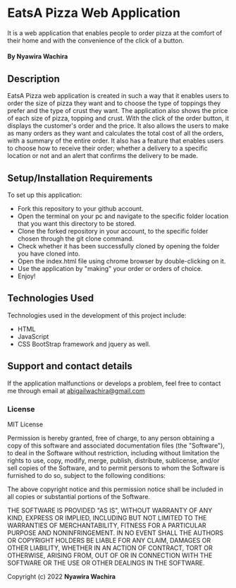 # EatsA Pizza Web Application
#### 
It is a web application that enables people to order pizza at the comfort of their home and with the convenience of the click of a button.
#### By **Nyawira Wachira**
## Description
EatsA Pizza web application is created in such a way that it enables users to order the size of pizza they want and to choose the type of toppings they prefer and the type of crust they want. The application also shows the price of each size of pizza, topping and crust. With the click of the order button,
it displays the customer's order and the price. It also allows the users to make as many orders as they want and calculates the total cost of all the
orders, with a summary of the entire order. It also has a feature that enables users to choose how to receive their order; whether a delivery to 
a specific location or not and an alert that confirms the delivery to be made.
## Setup/Installation Requirements
To set up this application:
* Fork this repository to your github account.
* Open the terminal on your pc and navigate to the specific folder location that you want this directory to be stored.
* Clone the forked repository in your account, to the specific folder chosen through the git clone command.
* Check whether it has been successfully cloned by opening the folder you have cloned into.
* Open the index.html file using chrome browser by double-clicking on it.
* Use the application by "making" your order or orders of choice.
* Enjoy!
## Technologies Used
Technologies used in the development of this project include:
* HTML
* JavaScript
* CSS
BootStrap framework and jquery as well.
## Support and contact details
If the application malfunctions or develops a problem, feel free to contact me through email at abigailwachira@gmail.com
### License
MIT License

Permission is hereby granted, free of charge, to any person obtaining a copy
of this software and associated documentation files (the "Software"), to deal
in the Software without restriction, including without limitation the rights
to use, copy, modify, merge, publish, distribute, sublicense, and/or sell
copies of the Software, and to permit persons to whom the Software is
furnished to do so, subject to the following conditions:

The above copyright notice and this permission notice shall be included in all
copies or substantial portions of the Software.

THE SOFTWARE IS PROVIDED "AS IS", WITHOUT WARRANTY OF ANY KIND, EXPRESS OR
IMPLIED, INCLUDING BUT NOT LIMITED TO THE WARRANTIES OF MERCHANTABILITY,
FITNESS FOR A PARTICULAR PURPOSE AND NONINFRINGEMENT. IN NO EVENT SHALL THE
AUTHORS OR COPYRIGHT HOLDERS BE LIABLE FOR ANY CLAIM, DAMAGES OR OTHER
LIABILITY, WHETHER IN AN ACTION OF CONTRACT, TORT OR OTHERWISE, ARISING FROM,
OUT OF OR IN CONNECTION WITH THE SOFTWARE OR THE USE OR OTHER DEALINGS IN THE
SOFTWARE.


Copyright (c) 2022 **Nyawira Wachira**
  
